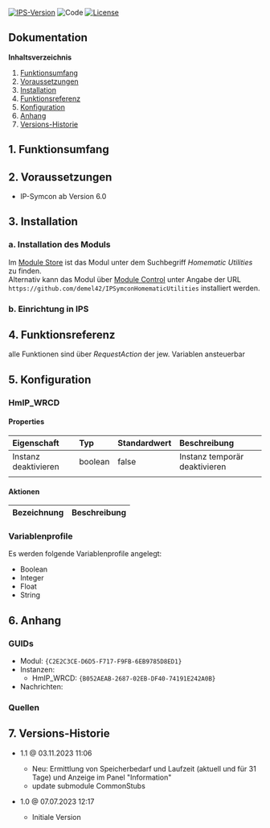 [![IPS-Version](https://img.shields.io/badge/Symcon_Version-6.0+-red.svg)](https://www.symcon.de/service/dokumentation/entwicklerbereich/sdk-tools/sdk-php/)
![Code](https://img.shields.io/badge/Code-PHP-blue.svg)
[![License](https://img.shields.io/badge/License-CC%20BY--NC--SA%204.0-green.svg)](https://creativecommons.org/licenses/by-nc-sa/4.0/)

## Dokumentation

**Inhaltsverzeichnis**

1. [Funktionsumfang](#1-funktionsumfang)
2. [Voraussetzungen](#2-voraussetzungen)
3. [Installation](#3-installation)
4. [Funktionsreferenz](#4-funktionsreferenz)
5. [Konfiguration](#5-konfiguration)
6. [Anhang](#6-anhang)
7. [Versions-Historie](#7-versions-historie)

## 1. Funktionsumfang

## 2. Voraussetzungen

- IP-Symcon ab Version 6.0

## 3. Installation

### a. Installation des Moduls

Im [Module Store](https://www.symcon.de/service/dokumentation/komponenten/verwaltungskonsole/module-store/) ist das Modul unter dem Suchbegriff *Homematic Utilities* zu finden.<br>
Alternativ kann das Modul über [Module Control](https://www.symcon.de/service/dokumentation/modulreferenz/module-control/) unter Angabe der URL `https://github.com/demel42/IPSymconHomematicUtilities` installiert werden.

### b. Einrichtung in IPS

## 4. Funktionsreferenz

alle Funktionen sind über _RequestAction_ der jew. Variablen ansteuerbar

## 5. Konfiguration

### HmIP_WRCD

#### Properties

| Eigenschaft               | Typ      | Standardwert | Beschreibung |
| :------------------------ | :------  | :----------- | :----------- |
| Instanz deaktivieren      | boolean  | false        | Instanz temporär deaktivieren |
|                           |          |              | |

#### Aktionen

| Bezeichnung                | Beschreibung |
| :------------------------- | :----------- |

### Variablenprofile

Es werden folgende Variablenprofile angelegt:
* Boolean<br>
* Integer<br>
* Float<br>
* String<br>

## 6. Anhang

### GUIDs
- Modul: `{C2E2C3CE-D6D5-F717-F9FB-6EB9785D8ED1}`
- Instanzen:
  - HmIP_WRCD: `{B052AEAB-2687-02EB-DF40-74191E242A0B}`
- Nachrichten:

### Quellen

## 7. Versions-Historie

- 1.1 @ 03.11.2023 11:06
  - Neu: Ermittlung von Speicherbedarf und Laufzeit (aktuell und für 31 Tage) und Anzeige im Panel "Information"
  - update submodule CommonStubs

- 1.0 @ 07.07.2023 12:17
  - Initiale Version
